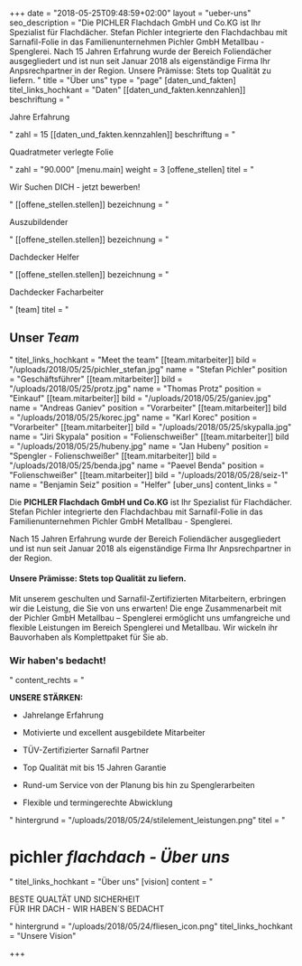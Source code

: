 +++
date = "2018-05-25T09:48:59+02:00"
layout = "ueber-uns"
seo_description = "Die PICHLER Flachdach GmbH und Co.KG ist Ihr Spezialist für Flachdächer. Stefan Pichler integrierte den Flachdachbau mit Sarnafil-Folie in das Familienunternehmen Pichler GmbH Metallbau - Spenglerei.  Nach 15 Jahren Erfahrung wurde der Bereich Foliendächer ausgegliedert und ist nun seit Januar 2018 als eigenständige Firma Ihr Anpsrechpartner in der Region. Unsere Prämisse: Stets top Qualität zu liefern. "
title = "Über uns"
type = "page"
[daten_und_fakten]
titel_links_hochkant = "Daten"
[[daten_und_fakten.kennzahlen]]
beschriftung = "<p>Jahre Erfahrung</p>"
zahl = 15
[[daten_und_fakten.kennzahlen]]
beschriftung = "<p>Quadratmeter verlegte Folie</p>"
zahl = "90.000"
[menu.main]
weight = 3
[offene_stellen]
titel = "<p>Wir Suchen DICH - jetzt bewerben!</p>"
[[offene_stellen.stellen]]
bezeichnung = "<p>Auszubildender</p>"
[[offene_stellen.stellen]]
bezeichnung = "<p>Dachdecker Helfer</p>"
[[offene_stellen.stellen]]
bezeichnung = "<p>Dachdecker Facharbeiter</p>"
[team]
titel = "<h2>Unser <em>Team</em></h2>"
titel_links_hochkant = "Meet the team"
[[team.mitarbeiter]]
bild = "/uploads/2018/05/25/pichler_stefan.jpg"
name = "Stefan Pichler"
position = "Geschäftsführer"
[[team.mitarbeiter]]
bild = "/uploads/2018/05/25/protz.jpg"
name = "Thomas Protz"
position = "Einkauf"
[[team.mitarbeiter]]
bild = "/uploads/2018/05/25/ganiev.jpg"
name = "Andreas Ganiev"
position = "Vorarbeiter"
[[team.mitarbeiter]]
bild = "/uploads/2018/05/25/korec.jpg"
name = "Karl Korec"
position = "Vorarbeiter"
[[team.mitarbeiter]]
bild = "/uploads/2018/05/25/skypalla.jpg"
name = "Jiri Skypala"
position = "Folienschweißer"
[[team.mitarbeiter]]
bild = "/uploads/2018/05/25/hubeny.jpg"
name = "Jan Hubeny"
position = "Spengler - Folienschweißer"
[[team.mitarbeiter]]
bild = "/uploads/2018/05/25/benda.jpg"
name = "Paevel Benda"
position = "Folienschweißer"
[[team.mitarbeiter]]
bild = "/uploads/2018/05/28/seiz-1"
name = "Benjamin Seiz"
position = "Helfer"
[uber_uns]
content_links = "<p>Die <strong>PICHLER Flachdach GmbH und Co.KG</strong> ist Ihr Spezialist für Flachdächer. Stefan Pichler integrierte den Flachdachbau mit Sarnafil-Folie in das Familienunternehmen Pichler GmbH Metallbau - Spenglerei.</p><p>Nach 15 Jahren Erfahrung wurde der Bereich Foliendächer ausgegliedert und ist nun seit Januar 2018 als eigenständige Firma Ihr Anpsrechpartner in der Region.</p><h4>Unsere Prämisse: Stets top Qualität zu liefern.</h4><p>Mit unserem geschulten und Sarnafil-Zertifizierten Mitarbeitern, erbringen wir die Leistung, die Sie von uns erwarten! Die enge Zusammenarbeit mit der Pichler GmbH Metallbau – Spenglerei ermöglicht uns umfangreiche und flexible Leistungen im Bereich Spenglerei und Metallbau. Wir wickeln ihr Bauvorhaben als Komplettpaket für Sie ab.</p><h3>Wir haben's bedacht!</h3>"
content_rechts = "<p><strong>UNSERE STÄRKEN:</strong></p><ul><li><p>Jahrelange Erfahrung </p></li><li><p>Motivierte und excellent ausgebildete Mitarbeiter</p></li><li><p>TÜV-Zertifizierter Sarnafil Partner</p></li><li><p>Top Qualität mit bis 15 Jahren Garantie</p></li><li><p>Rund-um Service von der Planung bis hin zu Spenglerarbeiten</p></li><li><p>Flexible und termingerechte Abwicklung</p></li></ul>"
hintergrund = "/uploads/2018/05/24/stilelement_leistungen.png"
titel = "<h1>pichler <em>flachdach - Über uns</em></h1>"
titel_links_hochkant = "Über uns"
[vision]
content = "<p>BESTE QUALTÄT UND SICHERHEIT <br>FÜR IHR DACH - WIR HABEN´S BEDACHT</p>"
hintergrund = "/uploads/2018/05/24/fliesen_icon.png"
titel_links_hochkant = "Unsere Vision"

+++
